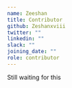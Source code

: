 ```yaml
---
name: Zeeshan
title: Contributor
github: Zeshanxviii
twitter: ""
linkedin: ""
slack: ""
joining_date: ""
role: contributor
---
```


Still waiting for this
